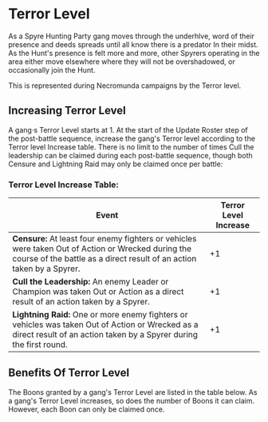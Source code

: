 # Terror Level

As a Spyre Hunting Party gang moves through the underhlve, word of their presence and deeds spreads until all know there is a predator In their midst. As the Hunt's presence is felt more and more, other Spyrers operating in the area either move elsewhere where they will not be overshadowed, or occasionally join the Hunt. 

This is represented during Necromunda campaigns by the Terror level.

Increasing Terror Level[​](#increasing-terror-level "Direct link to Increasing Terror Level")
------------------------------------------------------------------------

A gang·s Terror Level starts at 1. At the start of the Update Roster step of the post-battle sequence, increase the gang's Terror level according to the Terror level Increase table. There is no limit to the number of times Cull the leadership can be claimed during each post-battle sequence, though both Censure and Lightning Raid may only be claimed once per battle: 

### Terror Level Increase Table:

|Event                                                                                                                                                                        |Terror Level Increase|
|-----------------------------------------------------------------------------------------------------------------------------------------------------------------------------|---------------------|
|**Censure:** At least four enemy fighters or vehicles were taken Out of Action or Wrecked during the course of the battle as a direct result of an action taken by a Spyrer. |+1                   |
|**Cull the Leadership:** An enemy Leader or Champion was taken Out or Action as a direct result of an action taken by a Spyrer.                                              |+1                   |
|**Lightning Raid:** One or more enemy fighters or vehicles was taken Out of Action or Wrecked as a direct result of an action taken by a Spyrer during the first round.      |+1                   |

Benefits Of Terror Level[​](#Benefits-of-terror-level "Direct link to Benefits Of Terror Level")
------------------------------------------------------------------------

The Boons granted by a gang's Terror Level are listed in the table below. As a gang's Terror Level increases, so does the number of Boons it can claim. However, each Boon can only be claimed once. 
